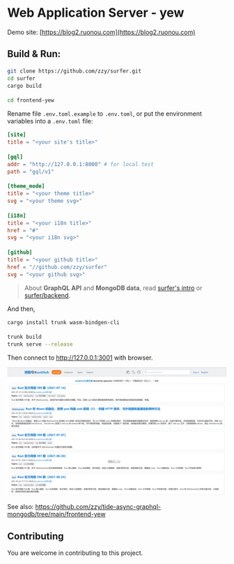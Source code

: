 # Web Application Server - yew

Demo site: [https://blog2.ruonou.com](https://blog2.ruonou.com)

## Build & Run:

``` Bash
git clone https://github.com/zzy/surfer.git
cd surfer
cargo build

cd frontend-yew
```

Rename file `.env.toml.example` to `.env.toml`, or put the environment variables into a `.env.toml` file:

``` toml
[site]
title = "<your site's title>"

[gql]
addr = "http://127.0.0.1:8000" # for local test
path = "gql/v1"

[theme_mode]
title = "<your theme title>"
svg = "<your theme svg>"

[i18n]
title = "<your i18n title>"
href = "#"
svg = "<your i18n svg>"

[github]
title = "<your github title>"
href = "//github.com/zzy/surfer"
svg = "<your github svg>"
```

> About **GraphQL API** and **MongoDB data**, read [surfer's intro](../README.md) or [surfer/backend](../backend/README.md).

And then,

``` Bash
cargo install trunk wasm-bindgen-cli

trunk build
trunk serve --release
```
Then connect to http://127.0.0.1:3001 with browser.

![Client Image](../data/yew.png)

See also: https://github.com/zzy/tide-async-graphql-mongodb/tree/main/frontend-yew

## Contributing

You are welcome in contributing to this project.
